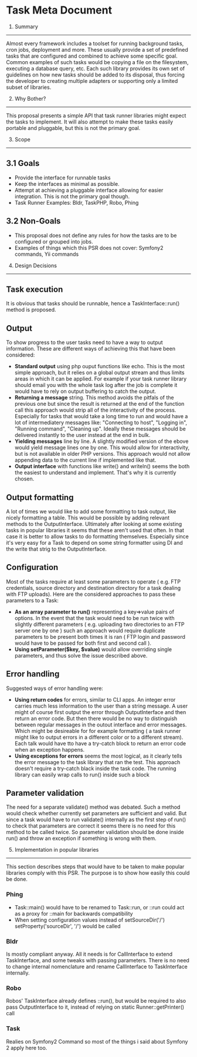   
Task Meta Document
==========================

1. Summary
----------

Almost every framework includes a toolset for running background tasks, cron jobs, deployment and more.
These usually provide a set of predefined tasks that are configured and combined to achieve some specific goal.
Common examples of such tasks would be copying a file on the filesystem, executing a database query, etc.
Each such library provides its own set of guidelines on how new tasks should be added to its disposal,
thus forcing the developer to creating multiple adapters or supporting only a limited subset of libraries.

2. Why Bother?
--------------

This proposal presents a simple API that task runner libraries might expect the tasks to implement.
It will also attempt to make these tasks easily portable and pluggable, but this is not the primary goal.

3. Scope
--------

## 3.1 Goals

* Provide the interface for runnable tasks
* Keep the interfaces as minimal as possible.
* Attempt at achieving a pluggable interface allowing for easier integration. This is not the primary goal though.
* Task Runner Examples: Bldr, TaskPHP, Robo, Phing

## 3.2 Non-Goals

* This proposal does not define any rules for how the tasks are to be configured or grouped into jobs.
* Examples of things which this PSR does not cover: Symfony2 commands, Yii commands

4. Design Decisions
-------------------

## Task execution

It is obvious that tasks should be runnable, hence a TaskInterface::run() method is proposed.

## Output

To show progress to the user tasks need to have a way to output information. These are different ways of achieving this that have been considered:

* **Standard output** using php ouput functions like echo. This is the most simple approach, but it relies on a global output stream and thus limits areas in which it can be applied. For example if your task runner library should email you with the whole task log after the job is complete it would have to rely on output buffering to catch the output.
* **Returning a message** string. This method avoids the pitfals of the previous one but since the result is returned at the end of the function call this approach would strip all of the interactivity of the process. Especially for tasks that would take a long time to run and would have a lot of intermediatery messages like: "Connecting to host", "Logging in", "Running command", "Cleaning up". Ideally these messages should be delivered instantly to the user instead at the end in bulk.
* **Yielding messages** line by line. A slightly modified version of the ebove would yield message lines one by one. This would allow for interactivity, but is not available in older PHP versions. This approach would not allow appending data to the current line if implemented like that.
* **Output interface** with functions like write() and writeln() seems the both the easiest to understand and implement. That's why it is currently chosen.

## Output formatting

A lot of times we would like to add some formatting to task output, like nicely formatting a table. This would be possible by adding relevant methods to the OutputInterface. Ultimately after looking at some existing tasks in popular libraries it seems that these aren't used that often. In that case it is better to allow tasks to do formatting themselves. Especially since it's very easy for a Task to depend on some string formatter using DI and the write that strig to the OutputInterface.

## Configuration

Most of the tasks require at least some parameters to operate ( e.g. FTP credentials, source directory and destination directory for a task dealing with FTP uploads). Here are the considered approaches to pass these parameters to a Task:

* **As an array parameter to run()** representing a key=>value pairs of options. In the event that the task would need to be run twice with slightly different parameters ( e.g. uploading two directories to an FTP server one by one ) such an approach would require duplicate parameters to be present both times it is ran ( FTP login and password would have to be passed for both first and second call ).
* **Using setParameter($key, $value)** would allow overriding single parameters, and thus solve the issue described above.

## Error handling

Suggested ways of error handling were:

* **Using return codes** for errors, similar to CLI apps. An integer error carries much less information to the user than a string message. A user might of course first output the error through OutputInterface and then return an error code. But then there would be no way to distinguish between regular messages in the outout interface and error messages. Which might be desireable for for example formatting ( a task runner might like to output errors in a different color or to a different stream). Each talk would have tto have a try-catch block to return an error code when an exception happens.
* **Using exceptions for errors** seems the most logical, as it clearly tells the error message to the task library that ran the test. This approach doesn't require a try-catch black inside the task code. The running library can easily wrap calls to run() inside such a block

## Parameter validation

The need for a separate validate() method was debated. Such a method would check whether currently set parameters are sufficient and valid. But since a task would have to run validate() internally as the first step of run() to check that parameters are correct it seems there is no need for this method to be called twice. So parameter validation should be done inside run() and throw an exception if something is wrong with them.

5. Implementation in popular libraries
--------------------------------------

This section describes steps that would have to be taken to make popular libraries comply with this PSR.
The purpose is to show how easily this could be done.

### Phing

 * Task::main() would have to be renamed to Task::run, or ::run could act as a proxy for ::main for backwards compatibility
 * When setting configuration values instead of setSourceDir('/') setProperty('sourceDir', '/') would be called

### Bldr

Is mostly compliant anyway. All it needs is for CallInterface to extend TaskInterface, and some tweaks with passing parameters.
There is no need to change internal nomenclature and rename CallInterface to TaskInterface internally.

### Robo

Robos' TaskInterface already defines ::run(), but would be required to also pass OutputInterface to it, instead of relying on static Runner::getPrinter() call

### Task

Realies on Symfony2 Command so most of the things i said about Symfony 2 apply here too.





